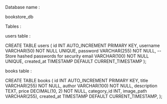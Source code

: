 Database name :

bookstore_db

Tables :

users table :

CREATE TABLE users (
id INT AUTO_INCREMENT PRIMARY KEY,
username VARCHAR(50) NOT NULL UNIQUE,
password VARCHAR(255) NOT NULL, -- Store hashed passwords for security
email VARCHAR(100) NOT NULL UNIQUE,
created_at TIMESTAMP DEFAULT CURRENT_TIMESTAMP
);

books table :

CREATE TABLE books (
id INT AUTO_INCREMENT PRIMARY KEY,
title VARCHAR(255) NOT NULL,
author VARCHAR(100) NOT NULL,
description TEXT,
price DECIMAL(10, 2) NOT NULL,
category_id INT,
image_path VARCHAR(255),
created_at TIMESTAMP DEFAULT CURRENT_TIMESTAMP,
);
